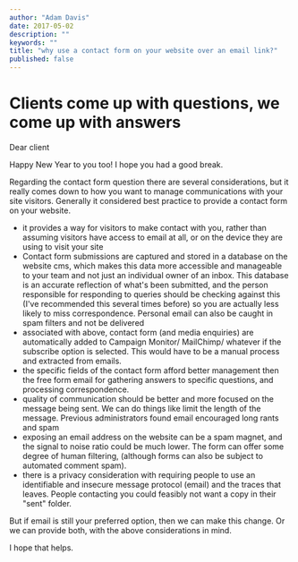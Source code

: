 ```yaml
---
author: "Adam Davis"
date: 2017-05-02
description: ""
keywords: ""
title: "why use a contact form on your website over an email link?"
published: false
---
```


# Clients come up with questions, we come up with answers

Dear client

Happy New Year to you too! I hope you had a good break. 

Regarding the contact form question there are several considerations, but it really comes down to how you want to manage communications with your site visitors. Generally it considered best practice to provide a contact form on your website. 

- it provides a way for visitors to make contact with you, rather than assuming visitors have access to email at all, or on the device they are using to visit your site
- Contact form submissions are captured and stored in a database on the website cms, which makes this data more accessible and manageable to your team and not just an individual owner of an inbox. This database is an accurate reflection of what's been submitted, and the person responsible for responding to queries should be checking against this (I've recommended this several times before) so you are actually less likely to miss correspondence. Personal email can also be caught in spam filters and not be delivered 
- associated with above, contact form (and media enquiries) are automatically added to Campaign Monitor/ MailChimp/ whatever if the subscribe option is selected. This would have to be a manual process and extracted from emails. 
- the specific fields of the contact form afford better management then the free form email for gathering answers to specific questions, and processing correspondence. 
- quality of communication should be better and more focused on the message being sent. We can do things like limit the length of the message. Previous administrators found email encouraged long rants and spam
- exposing an email address on the website can be a spam magnet, and the signal to noise ratio could be much lower. The form can offer some degree of human filtering, (although forms can also be subject to automated comment spam).
- there is a privacy consideration with requiring people to use an identifiable and insecure message protocol (email) and the traces that leaves. People contacting you could feasibly not want a copy in their "sent" folder. 

But if email is still your preferred option, then we can make this change. Or we can provide both, with the above considerations in mind. 

I hope that helps.